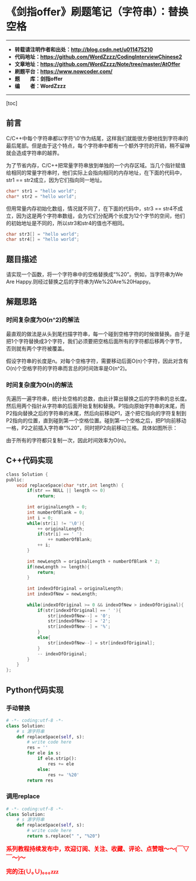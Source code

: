 # 《剑指offer》刷题笔记（字符串）：替换空格

----------

- **转载请注明作者和出处：http://blog.csdn.net/u011475210**
- **代码地址：https://github.com/WordZzzz/CodingInterviewChinese2**
- **文章地址：https://github.com/WordZzzz/Note/tree/master/AtOffer**
- **刷题平台：https://www.nowcoder.com/**
- **题&emsp;&emsp;库：剑指offer**
- **编&emsp;&emsp;者：WordZzzz**

----------

[toc]

## 前言

C/C++中每个字符串都以字符‘\0’作为结尾，这样我们就能很方便地找到字符串的最后尾部。但是由于这个特点，每个字符串中都有一个额外字符的开销，稍不留神就会造成字符串的越界。

为了节省内存，C/C++把常量字符串放到单独的一个内存区域。当几个指针赋值给相同的常量字符串时，他们实际上会指向相同的内存地址，在下面的代码中，str1 == str2成立，因为它们指向同一地址。

```c
char* str1 = "hello world";
char* str2 = "hello world";
```

但用常量内存初始化数组，情况就不同了，在下面的代码中，str3 == str4不成立，因为这是两个字符串数组，会为它们分配两个长度为12个字节的空间，他们的初始地址是不同的，所以str3和str4的值也不相同。

```c
char str3[] = "hello world";
char str4[] = "hello world";
```

## 题目描述

请实现一个函数，将一个字符串中的空格替换成“%20”。例如，当字符串为We Are Happy.则经过替换之后的字符串为We%20Are%20Happy。

## 解题思路

### 时间复杂度为O(n^2)的解法

最直观的做法是从头到尾扫描字符串，每一个碰到空格字符的时候做替换。由于是把1个字符替换成3个字符，我们必须要把空格后面所有的字符都后移两个字节，否则就有两个字符被覆盖。

假设字符串的长度是n。对每个空格字符，需要移动后面O(n)个字符，因此对含有O(n)个空格字符的字符串而言总的时间效率是O(n^2)。

### 时间复杂度为O(n)的解法

先遍历一遍字符串，统计处空格的总数，由此计算出替换之后的字符串的总长度。然后用两个指针从字符串的后面开始复制和替换。P1指向原始字符串的末尾，而P2指向替换之后的字符串的末尾，然后向前移动P1，逐个把它指向的字符复制到P2指向的位置，直到碰到第一个空格位置。碰到第一个空格之后，把P1向前移动一格，P2之前插入字符串“%20”，同时把P2向前移动三格。具体如图所示：



由于所有的字符都只复制一次，因此时间效率为O(n)。

## C++代码实现

```c
class Solution {
public:
	void replaceSpace(char *str,int length) {
		if(str == NULL || length <= 0)
            return;
        
        int originalLength = 0;
        int numberOfBlank = 0;
        int i = 0;
        while(str[i] != '\0'){
            ++ originalLength;
            if(str[i] == ' ')
                ++ numberOfBlank;
            ++ i;
        }
        
        int newLength = originalLength + numberOfBlank * 2;
        if(newLength >= length){
            return;
        }
        
        int indexOfOriginal = originalLength;
        int indexOfNew = newLength;
        
        while(indexOfOriginal >= 0 && indexOfNew > indexOfOriginal){
            if(str[indexOfOriginal] == ' '){
                str[indexOfNew--] = '0';
                str[indexOfNew--] = '2';
                str[indexOfNew--] = '%';
            }
            else{
                str[indexOfNew--] = str[indexOfOriginal];
            }
            -- indexOfOriginal;
        }
	}
};
```

## Python代码实现

### 手动替换

```python
# -*- coding:utf-8 -*-
class Solution:
    # s 源字符串
    def replaceSpace(self, s):
        # write code here
        res = ''
        for ele in s:
            if ele.strip():
                res += ele
            else:
                res += '%20'
        return res
```

### 调用replace

```python
# -*- coding:utf-8 -*-
class Solution:
    # s 源字符串
    def replaceSpace(self, s):
        # write code here
        return s.replace(" ", "%20")
```

**<font color="red" size=3 face="仿宋">系列教程持续发布中，欢迎订阅、关注、收藏、评论、点赞哦～～(￣▽￣～)～</font>**

**<font color="red" size=3 face="仿宋">完的汪(∪｡∪)｡｡｡zzz</font>**